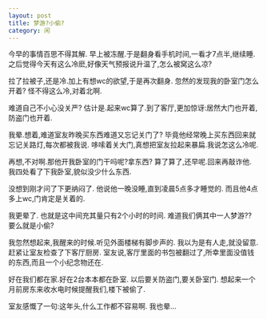 ```yaml
---
layout: post
title: 梦游?小偷? 
category: 闲
---
```

今早的事情百思不得其解.
早上被冻醒.于是翻身看手机时间,一看才7点半,继续睡.
之后觉得今天有这么冷麽,好像天气预报说升温了,怎么被窝这么凉?

拉了拉被子,还是冷.加上有想wc的欲望,于是再次翻身.
忽然的发现我的卧室门怎么开着?
怪不得这么冷,对着北啊.

难道自己不小心没关严?
估计是.起来wc算了.到了客厅,更加惊讶:居然大门也开着,防盗门也开着.

我晕.想着,难道室友昨晚买东西难道又忘记关门了?
毕竟他经常晚上买东西回来就忘记关路灯,每次都被我说.
哆嗦着关大门,真想把室友拉起来暴扁.我说怎这么冷呢.

再想,不对啊.那他开我卧室的门干吗呢?拿东西?
算了算了,还早呢.回来再敲诈他.
我四处看了下我卧室,貌似没少什么东西.

没想到刚才问了下更纳闷了.
他说他一晚没睡,直到凌晨5点多才睡觉的.
而且他4点多上wc,门肯定是关着的.

我更晕了.
也就是这中间充其量只有2个小时的时间.
难道我们俩其中一人梦游??
要么就是小偷?

我忽然想起来,我醒来的时候.听见外面楼梯有脚步声的.
我以为是有人走,就没留意.
赶紧让室友检查了下客厅厨房.
室友说,客厅里面的书包被翻过了,所幸里面没值钱的东西,而且一个小纪念物还在.

好在我们都在家.好在2台本本都在卧室.
以后要关防盗门,要关卧室门.
想起来一个月前房东来收水电时候提醒我们,楼下被偷了.

室友感慨了一句:这年头,什么工作都不容易啊.
我也晕...